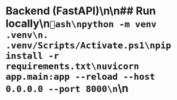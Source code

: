 # Backend (FastAPI)\n\n## Run locally\n`ash\npython -m venv .venv\n. .venv/Scripts/Activate.ps1\npip install -r requirements.txt\nuvicorn app.main:app --reload --host 0.0.0.0 --port 8000\n`\n
